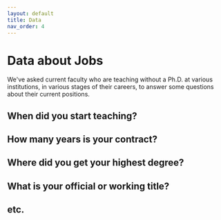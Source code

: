 ```yaml
---
layout: default
title: Data
nav_order: 4
---
```


# Data about Jobs
We've asked current faculty who are teaching without a Ph.D. at various institutions, in various stages of their careers, to answer some questions about their current positions.  

## When did you start teaching?

## How many years is your contract?

## Where did you get your highest degree?

## What is your official or working title?

## etc. 

